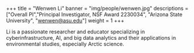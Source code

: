 +++
title = "Wenwen Li"
banner = "img/people/wenwen.jpg"
descriptions = ["Overall PI","Principal Investigator, NSF Award 2230034", "Arizona State University", "wenwen@asu.edu"]
weight = 1
+++

Li is a passionate researcher and educator specializing in cyberinfrastructure, AI, and big data analytics and their applications in environmental studies, especially Arctic science. 
